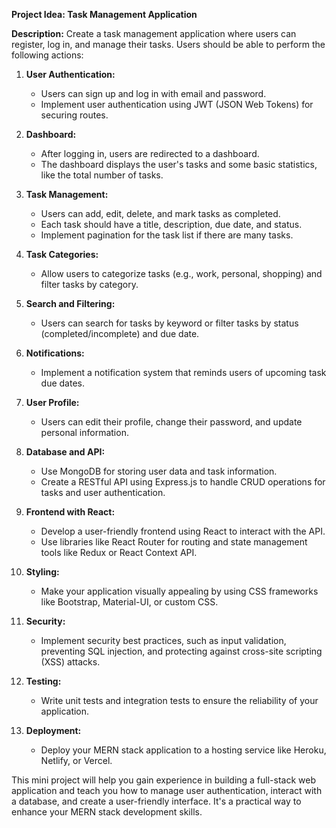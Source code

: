 **Project Idea: Task Management Application**

**Description:**
Create a task management application where users can register, log in, and manage their tasks. Users should be able to perform the following actions:

1. **User Authentication:**
   - Users can sign up and log in with email and password.
   - Implement user authentication using JWT (JSON Web Tokens) for securing routes.

2. **Dashboard:**
   - After logging in, users are redirected to a dashboard.
   - The dashboard displays the user's tasks and some basic statistics, like the total number of tasks.

3. **Task Management:**
   - Users can add, edit, delete, and mark tasks as completed.
   - Each task should have a title, description, due date, and status.
   - Implement pagination for the task list if there are many tasks.

4. **Task Categories:**
   - Allow users to categorize tasks (e.g., work, personal, shopping) and filter tasks by category.

5. **Search and Filtering:**
   - Users can search for tasks by keyword or filter tasks by status (completed/incomplete) and due date.

6. **Notifications:**
   - Implement a notification system that reminds users of upcoming task due dates.

7. **User Profile:**
   - Users can edit their profile, change their password, and update personal information.

8. **Database and API:**
   - Use MongoDB for storing user data and task information.
   - Create a RESTful API using Express.js to handle CRUD operations for tasks and user authentication.

9. **Frontend with React:**
   - Develop a user-friendly frontend using React to interact with the API.
   - Use libraries like React Router for routing and state management tools like Redux or React Context API.

10. **Styling:**
    - Make your application visually appealing by using CSS frameworks like Bootstrap, Material-UI, or custom CSS.

11. **Security:**
    - Implement security best practices, such as input validation, preventing SQL injection, and protecting against cross-site scripting (XSS) attacks.

12. **Testing:**
    - Write unit tests and integration tests to ensure the reliability of your application.

13. **Deployment:**
    - Deploy your MERN stack application to a hosting service like Heroku, Netlify, or Vercel.

This mini project will help you gain experience in building a full-stack web application and teach you how to manage user authentication, interact with a database, and create a user-friendly interface. It's a practical way to enhance your MERN stack development skills.
